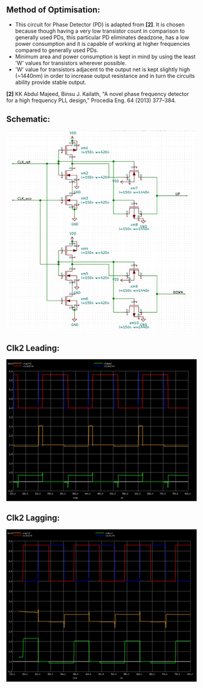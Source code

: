 <h2> Method of Optimisation: </h2>

* This circuit for Phase Detector (PD) is adapted from <b>[2]</b>. It is chosen because though having a very low transistor count in comparison to generally used PDs, this particular PD eliminates deadzone, has a low power consumption and it is capable of working at higher frequencies compared to generally used PDs. <br>
* Minimum area and power consumption is kept in mind by using the least 'W' values for transistors wherever possible. <br>
* 'W' value for transistors adjacent to the output net is kept slightly high (~1440nm) in order to increase output resistance and in turn the circuits ability provide stable output.

<b>[2]</b> KK Abdul Majeed, Binsu J. Kailath, "A novel phase frequency detector for a high frequency PLL design," Procedia Eng. 64 (2013) 377–384.

<h2> Schematic: </h2>

![](PD_10T.jpg)


<h2> Clk2 Leading: </h2>

![](PD_10T_waveform.jpg)


<h2> Clk2 Lagging: </h2>

![](PD_10T_waveform2.jpg)

